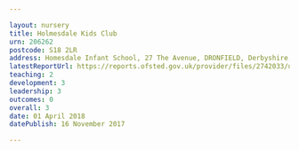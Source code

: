 ```yaml
---

layout: nursery
title: Holmesdale Kids Club
urn: 206262
postcode: S18 2LR
address: Homesdale Infant School, 27 The Avenue, DRONFIELD, Derbyshire, S18 2LR
latestReportUrl: https://reports.ofsted.gov.uk/provider/files/2742033/urn/206262.pdf
teaching: 2
development: 3
leadership: 3
outcomes: 0
overall: 3
date: 01 April 2018 
datePublish: 16 November 2017

---
```


